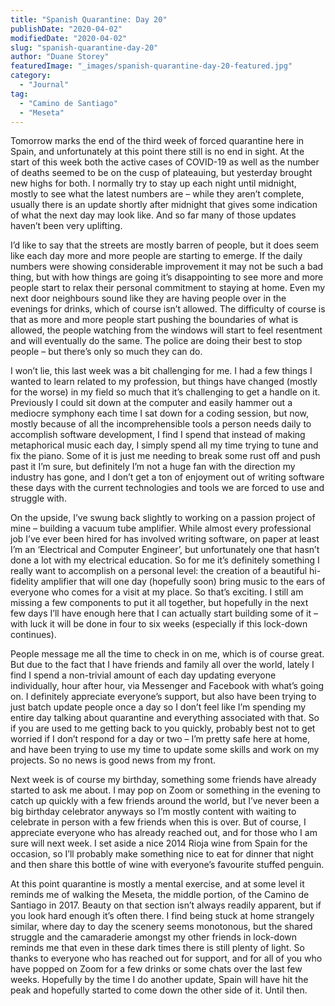 ```yaml
---
title: "Spanish Quarantine: Day 20"
publishDate: "2020-04-02"
modifiedDate: "2020-04-02"
slug: "spanish-quarantine-day-20"
author: "Duane Storey"
featuredImage: "_images/spanish-quarantine-day-20-featured.jpg"
category:
  - "Journal"
tag:
  - "Camino de Santiago"
  - "Meseta"
---
```


Tomorrow marks the end of the third week of forced quarantine here in Spain, and unfortunately at this point there still is no end in sight. At the start of this week both the active cases of COVID-19 as well as the number of deaths seemed to be on the cusp of plateauing, but yesterday brought new highs for both. I normally try to stay up each night until midnight, mostly to see what the latest numbers are – while they aren’t complete, usually there is an update shortly after midnight that gives some indication of what the next day may look like. And so far many of those updates haven’t been very uplifting.

I’d like to say that the streets are mostly barren of people, but it does seem like each day more and more people are starting to emerge. If the daily numbers were showing considerable improvement it may not be such a bad thing, but with how things are going it’s disappointing to see more and more people start to relax their personal commitment to staying at home. Even my next door neighbours sound like they are having people over in the evenings for drinks, which of course isn’t allowed. The difficulty of course is that as more and more people start pushing the boundaries of what is allowed, the people watching from the windows will start to feel resentment and will eventually do the same. The police are doing their best to stop people – but there’s only so much they can do.

I won’t lie, this last week was a bit challenging for me. I had a few things I wanted to learn related to my profession, but things have changed (mostly for the worse) in my field so much that it’s challenging to get a handle on it. Previously I could sit down at the computer and easily hammer out a mediocre symphony each time I sat down for a coding session, but now, mostly because of all the incomprehensible tools a person needs daily to accomplish software development, I find I spend that instead of making metaphorical music each day, I simply spend all my time trying to tune and fix the piano. Some of it is just me needing to break some rust off and push past it I’m sure, but definitely I’m not a huge fan with the direction my industry has gone, and I don’t get a ton of enjoyment out of writing software these days with the current technologies and tools we are forced to use and struggle with.

On the upside, I’ve swung back slightly to working on a passion project of mine – building a vacuum tube amplifier. While almost every professional job I’ve ever been hired for has involved writing software, on paper at least I’m an ‘Electrical and Computer Engineer’, but unfortunately one that hasn’t done a lot with my electrical education. So for me it’s definitely something I really want to accomplish on a personal level: the creation of a beautiful hi-fidelity amplifier that will one day (hopefully soon) bring music to the ears of everyone who comes for a visit at my place. So that’s exciting. I still am missing a few components to put it all together, but hopefully in the next few days I’ll have enough here that I can actually start building some of it – with luck it will be done in four to six weeks (especially if this lock-down continues).

People message me all the time to check in on me, which is of course great. But due to the fact that I have friends and family all over the world, lately I find I spend a non-trivial amount of each day updating everyone individually, hour after hour, via Messenger and Facebook with what’s going on. I definitely appreciate everyone’s support, but also have been trying to just batch update people once a day so I don’t feel like I’m spending my entire day talking about quarantine and everything associated with that. So if you are used to me getting back to you quickly, probably best not to get worried if I don’t respond for a day or two – I’m pretty safe here at home, and have been trying to use my time to update some skills and work on my projects. So no news is good news from my front.

Next week is of course my birthday, something some friends have already started to ask me about. I may pop on Zoom or something in the evening to catch up quickly with a few friends around the world, but I’ve never been a big birthday celebrator anyways so I’m mostly content with waiting to celebrate in person with a few friends when this is over. But of course, I appreciate everyone who has already reached out, and for those who I am sure will next week. I set aside a nice 2014 Rioja wine from Spain for the occasion, so I’ll probably make something nice to eat for dinner that night and then share this bottle of wine with everyone’s favourite stuffed penguin.

At this point quarantine is mostly a mental exercise, and at some level it reminds me of walking the Meseta, the middle portion, of the Camino de Santiago in 2017. Beauty on that section isn’t always readily apparent, but if you look hard enough it’s often there. I find being stuck at home strangely similar, where day to day the scenery seems monotonous, but the shared struggle and the camaraderie amongst my other friends in lock-down reminds me that even in these dark times there is still plenty of light. So thanks to everyone who has reached out for support, and for all of you who have popped on Zoom for a few drinks or some chats over the last few weeks. Hopefully by the time I do another update, Spain will have hit the peak and hopefully started to come down the other side of it. Until then.